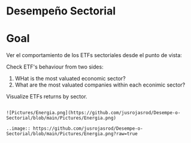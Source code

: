 # Desempeño Sectorial

Goal
========
Ver el comportamiento de los ETFs sectoriales desde el punto de vista:

Check ETF's behaviour from two sides:

1. WHat is the most valuated economic sector?
2. What are the most valuated companies within each econimic sector?

   
Visualize ETFs returns by sector.
~~~~~~~~~~~~~~~~~~~~~~~~~~~~~~~~~

![Pictures/Energia.png](https://github.com/jusrojasrod/Desempe-o-Sectorial/blob/main/Pictures/Energia.png)

..image:: https://github.com/jusrojasrod/Desempe-o-Sectorial/blob/main/Pictures/Energia.png?raw=true
